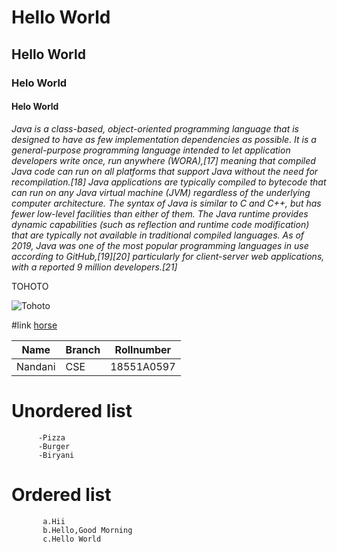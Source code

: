 # Hello World
## Hello World
### Helo World
#### Helo World

*Java is a class-based, object-oriented programming language that is designed to have as few implementation dependencies as possible. It is a general-purpose programming language intended to let application developers write once, run anywhere (WORA),[17] meaning that compiled Java code can run on all platforms that support Java without the need for recompilation.[18] Java applications are typically compiled to bytecode that can run on any Java virtual machine (JVM) regardless of the underlying computer architecture. The syntax of Java is similar to C and C++, but has fewer low-level facilities than either of them. The Java runtime provides dynamic capabilities (such as reflection and runtime code modification) that are typically not available in traditional compiled languages. As of 2019, Java was one of the most popular programming languages in use according to GitHub,[19][20] particularly for client-server web applications, with a reported 9 million developers.[21]*

TOHOTO

![Tohoto](https://images-wixmp-ed30a86b8c4ca887773594c2.wixmp.com/f/4aa4c036-1d04-43e4-890a-2d20f307321f/ddtsyr7-90c21f10-0a63-4d46-85b0-428145dcde1d.jpg?token=eyJ0eXAiOiJKV1QiLCJhbGciOiJIUzI1NiJ9.eyJzdWIiOiJ1cm46YXBwOiIsImlzcyI6InVybjphcHA6Iiwib2JqIjpbW3sicGF0aCI6IlwvZlwvNGFhNGMwMzYtMWQwNC00M2U0LTg5MGEtMmQyMGYzMDczMjFmXC9kZHRzeXI3LTkwYzIxZjEwLTBhNjMtNGQ0Ni04NWIwLTQyODE0NWRjZGUxZC5qcGcifV1dLCJhdWQiOlsidXJuOnNlcnZpY2U6ZmlsZS5kb3dubG9hZCJdfQ.s9_BTWnWlM_66tvvSAKhkVfkOqz2oEDEiRJ_rDY_37o)
 
 #link
 [horse](https://www..com/search?q=horse+images&rlz=1C1CHBF_enIN920IN920&sxsrf=ALeKk02WkOTyTMgD2X9OmkoTdApB-Hdnew:1612247254467&source=lnms&tbm=isch&sa=X&ved=2ahUKEwjrx5GHycruAhWIzDgGHcuFBQ8Q_AUoAXoECBEQAw&biw=1536&bih=722#imgrc=UJo-kWyRAXAC6M)
 
 |Name | Branch | Rollnumber|
 |-----|--------|-----------|
 |Nandani|CSE|18551A0597|
 
# Unordered list
          -Pizza
          -Burger
          -Biryani
 
# Ordered list
           a.Hii
           b.Hello,Good Morning
           c.Hello World
